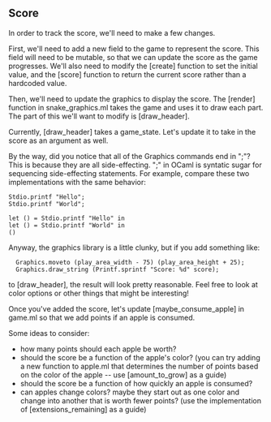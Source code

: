 Score
-----

In order to track the score, we'll need to make a few changes.

First, we'll need to add a new field to the game to represent the
score. This field will need to be mutable, so that we can update the
score as the game progresses. We'll also need to modify the [create]
function to set the initial value, and the [score] function to return
the current score rather than a hardcoded value.

Then, we'll need to update the graphics to display the score. The
[render] function in snake_graphics.ml takes the game and uses it to
draw each part. The part of this we'll want to modify is
[draw_header].

Currently, [draw_header] takes a game_state. Let's update it to take
in the score as an argument as well.

By the way, did you notice that all of the Graphics commands end in
";"? This is because they are all side-effecting. ";" in OCaml is
syntatic sugar for sequencing side-effecting statements. For example,
compare these two implementations with the same behavior:

```
Stdio.printf "Hello";
Stdio.printf "World";
```

```
let () = Stdio.printf "Hello" in
let () = Stdio.printf "World" in
()
```

Anyway, the graphics library is a little clunky, but if you add
something like:
``` 
  Graphics.moveto (play_area_width - 75) (play_area_height + 25);
  Graphics.draw_string (Printf.sprintf "Score: %d" score);
```

to [draw_header], the result will look pretty reasonable. Feel free to
look at color options or other things that might be interesting!

Once you've added the score, let's update [maybe_consume_apple] in
game.ml so that we add points if an apple is consumed.

Some ideas to consider:
- how many points should each apple be worth?
- should the score be a function of the apple's color? (you can try
  adding a new function to apple.ml that determines the number of
  points based on the color of the apple -- use [amount_to_grow] as a
  guide)
- should the score be a function of how quickly an apple is consumed?
- can apples change colors? maybe they start out as one color and
  change into another that is worth fewer points? (use the
  implementation of [extensions_remaining] as a guide)
